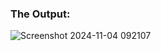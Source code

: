 ### The Output:
![Screenshot 2024-11-04 092107](https://github.com/user-attachments/assets/69152201-89a0-496c-bac6-9a38d513f2ac)
